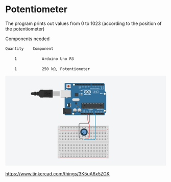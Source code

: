 # Potentiometer

The program prints out values from 0 to 1023 (according to the position of the potentiometer)

Components needed

    Quantity	Component 

        1           Arduino Uno R3

        1           250 kΩ, Potentiometer
    

![alt text](https://github.com/khairulfaisal97/Potentiometer/blob/main/potentiometer/potentiometer.png?raw=true)

https://www.tinkercad.com/things/3K5uA6x5ZGK
